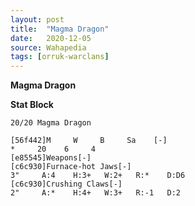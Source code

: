 ```yaml
---
layout: post
title:  "Magma Dragon"
date:   2020-12-05
source: Wahapedia
tags: [orruk-warclans]
---
```


**Magma Dragon**

**Stat Block**
```
20/20 Magma Dragon
```

```
[56f442]M     W     B     Sa    [-]
*     20    6     4     
[e85545]Weapons[-]
[c6c930]Furnace-hot Jaws[-]
3"     A:4    H:3+   W:2+   R:*    D:D6  
[c6c930]Crushing Claws[-]
2"     A:*    H:4+   W:3+   R:-1   D:2   
```



